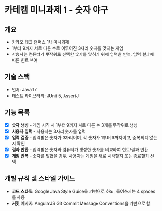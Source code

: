 # 카테캠 미니과제 1 - 숫자 야구
## 개요
- 카카오 테크 캠퍼스 1차 미니과제
- 1부터 9까지 서로 다른 수로 이루어진 3자리 숫자를 맞히는 게임
- 사용자는 컴퓨터가 무작위로 선택한 숫자를 맞히기 위해 입력을 반복, 입력 결과에 따른 힌트 부여

## 기술 스택
- 언어: Java 17
- 테스트 라이브러리: JUnit 5, AssertJ

## 기능 목록
- [x] **숫자 생성** - 게임 시작 시 1부터 9까지 서로 다른 수 3개를 무작위로 생성
- [x] **사용자 입력** - 사용자는 3자리 숫자를 입력
- [x] **입력 검증** - 입력받은 숫자가 3자리이며, 각 숫자가 1부터 9까지이고, 중복되지 않는지 확인
- [x] **결과 반환** - 입력받은 숫자와 컴퓨터가 생성한 숫자를 비교하여 힌트/결과 반환
- [x] **게임 반복** - 숫자를 맞혔을 경우, 사용자는 게임을 새로 시작할지 또는 종료할지 선택

## 개발 규칙 및 스타일 가이드
- **코드 스타일**: Google Java Style Guide을 기반으로 하되, 들여쓰기는 4 spaces를 사용
- **커밋 메시지**: AngularJS Git Commit Message Conventions을 기반으로 함